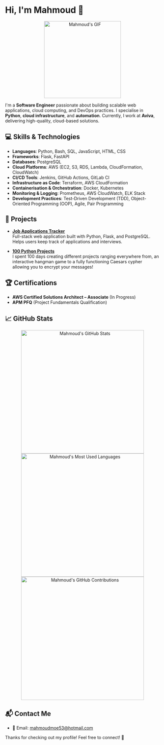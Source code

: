 # Hi, I'm Mahmoud 👋

<div align="center">
  <img src="https://github.com/user-attachments/assets/4b4f83bb-b156-4f89-823e-13ec2ef58a5c" alt="Mahmoud's GIF" width="250"/>
</div>

I'm a **Software Engineer** passionate about building scalable web applications, cloud computing, and DevOps practices. I specialise in **Python**, **cloud infrastructure**, and **automation**. Currently, I work at **Aviva**, delivering high-quality, cloud-based solutions.

## 💻 Skills & Technologies

- **Languages**: Python, Bash, SQL, JavaScript, HTML, CSS
- **Frameworks**: Flask, FastAPI
- **Databases**: PostgreSQL
- **Cloud Platforms**: AWS (EC2, S3, RDS, Lambda, CloudFormation, CloudWatch)
- **CI/CD Tools**: Jenkins, GitHub Actions, GitLab CI
- **Infrastructure as Code**: Terraform, AWS CloudFormation
- **Containerisation & Orchestration**: Docker, Kubernetes
- **Monitoring & Logging**: Prometheus, AWS CloudWatch, ELK Stack
- **Development Practices**: Test-Driven Development (TDD), Object-Oriented Programming (OOP), Agile, Pair Programming


## 🚀 Projects

- **[Job Applications Tracker](https://github.com/aaden04/job_application_tracker)**  
  Full-stack web application built with Python, Flask, and PostgreSQL. Helps users keep track of applications and interviews.

- **[100 Python Projects](https://github.com/mahmoudmoe53/100_Python_Projects)**  
  I spent 100 days creating different projects ranging everywhere from, an interactive hangman game to a fully functioning Caesars cypher allowing you to encrypt your messages!


## 🏆 Certifications

- **AWS Certified Solutions Architect – Associate** (In Progress)
- **APM PFQ** (Project Fundamentals Qualification)


## 📈 GitHub Stats

<div align="center">
  <img src="https://github-readme-stats.vercel.app/api?username=mahmoudmoe53&show_icons=true&hide_title=true&hide=prs&count_private=true" alt="Mahmoud's GitHub Stats" width="400"/>
</div>

<div align="center">
  <img src="https://github-readme-stats.vercel.app/api/top-langs/?username=mahmoudmoe53&layout=compact&count_private=true" alt="Mahmoud's Most Used Languages" width="400"/>
</div>

<div align="center">
  <img src="https://github-readme-streak-stats.herokuapp.com/?user=mahmoudmoe53&theme=dark" alt="Mahmoud's GitHub Contributions" width="400"/>
</div>


## 📬 Contact Me

- 📧 Email: [mahmoudmoe53@hotmail.com](mailto:mahmoudmoe53@hotmail.com)

Thanks for checking out my profile! Feel free to connect! 🙌
